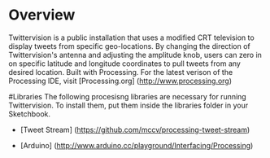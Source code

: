 # Overview
Twittervision is a public installation that uses a modified CRT television to display tweets from specific geo-locations. By changing the direction of Twittervision's antenna and adjusting the amplitude knob, users can zero in on specific latitude and longitude coordinates to pull tweets from any desired location.  Built with Processing.  For the latest verison of the Processing IDE, visit [Processing.org] (http://www.processing.org)

#Libraries
The following procesisng libraries are necessary for running Twittervision.  To install them, put them inside the libraries folder in your Sketchbook.

* [Tweet Stream] (https://github.com/mccv/processing-tweet-stream)

* [Arduino] (http://www.arduino.cc/playground/Interfacing/Processing)
